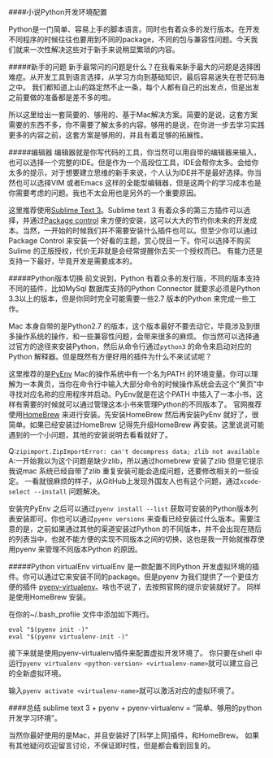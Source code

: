 ####小说Python开发环境配置

Python是一门简单、容易上手的脚本语言。同时也有着众多的发行版本。在开发不同程序的时候往往也要用到不同的package，不同的包与兼容性问题。今天我们就来一次性解决这些对于新手来说稍显繁琐的内容。

#####新手的问题
新手最常问的问题是什么？在我看来新手最大的问题是选择困难症。从开发工具到语言选择，从学习方向到基础知识，最后容易迷失在苍茫码海之中。 我们都知道上山的路定然不止一条，每个人都有自己的出发点，但是出发之前要做的准备都是差不多的啦。

所以这里给出一套简要的、够用的、基于Mac解决方案。简要的是说，这套方案需要的东西不多，你不需要了解太多的内容。够用的是说，在你进一步去学习实践更多的内容之前，这套方案是够用的，并且有着足够的拓展性。

#####编辑器
编辑器就是你写代码的工具，你当然可以用自带的编辑器来输入，也可以选择一个完整的IDE。但是作为一个高段位工具，IDE会帮你太多。会给你太多的提示，对于想要建立思维的新手来说，个人认为IDE并不是最好选择。你当然也可以选择VIM 或者Emacs 这样的全能型编辑器，但是这两个的学习成本也是你需要考虑的问题。我也不太会用也是另外的一个重要原因。

这里推荐使用[Sublime Text 3][1]。Sublime text 3 有着众多的第三方插件可以选择，并通过[Package control][2] 来方便的安装，这可以大大的节约你未来的开发成本。当然，一开始的时候我们并不需要安装什么插件也可以。但至少你可以通过Package Control 来安装一个好看的主题，赏心悦目一下。你可以选择不购买Sulime 的正版授权，代价无非就是会经常提醒你去买一个授权而已。 有能力还是支持一下最好，毕竟开发是需要成本的。

#####Python版本切换
前文说到，Python 有着众多的发行版，不同的版本支持不同的插件，比如MySql 数据库支持的Python Connector 就要求必须是Python 3.3以上的版本，但是你同时完全可能需要一些2.7 版本的Python 来完成一些工作。

Mac 本身自带的是Python2.7 的版本，这个版本最好不要去动它，毕竟涉及到很多操作系统的操作，和一些兼容性问题，会带来很多的麻烦。 你当然可以选择通过官方的途径来安装Python，然后从命令行通过`python3` 的命令来启动对应的Python 解释器。但是既然有方便好用的插件为什么不来试试呢？

这里推荐的是[PyEnv][3] Mac的操作系统中有一个名为PATH 的环境变量。你可以理解为一本黄页，当你在命令行中输入大部分命令的时候操作系统会去这个“黄页”中寻找对应名称的应用程序并启动。PyEnv就是在这个PATH 中插入了一本小书，这样有需要的时候就可以通过管理这本小书来管理Python的不同版本了。
官网推荐使用[HomeBrew][6] 来进行安装。先安装HomeBrew 然后再安装PyEnv 就好了，很简单。如果已经安装过HomeBrew 记得先升级HomeBrew 再安装。这里说说可能遇到的一个小问题，其他的安装说明去看看就好了。

Q:`zipimport.ZipImportError: can't decompress data; zlib not available`
A:一开始我以为这个问题是缺少zlib，所以通过homebrew 安装了zlib 但是它提示我说mac 系统已经自带了zlib 重复安装可能会造成问题，还要修改相关的一些设定。 一看就很麻烦的样子，从GitHub上发现外国友人也有这个问题，通过`xcode-select --install` 问题解决。

安装完PyEnv 之后可以通过`pyenv install --list` 获取可安装的Python版本列表安装即可。你也可以通过`pyenv versions` 来查看已经安装过什么版本。需要注意的是，之前如果通过其他的渠道安装过Python 的不同版本，并不会出现在随后的列表当中，也就不能方便的实现不同版本之间的切换，这也是我一开始就推荐使用pyenv 来管理不同版本Python 的原因。

#####Python virtualEnv
virtualEnv 是一款配置不同Python 开发虚拟环境的插件。你可以通过它来安装不同的package。但是pyenv 为我们提供了一个更佳方便的插件 [pyenv-virtualenv][4]。啥也不说了，去按照官网的提示安装就好了。 同样是使用HomeBrew 安装。

在你的~/.bash_profile 文件中添加如下两行。
```
eval "$(pyenv init -)"  
eval "$(pyenv virtualenv-init -)"
```
接下来就是使用pyenv-virtualenv插件来配置虚拟开发环境了。
你只要在shell 中运行`pyenv virtualenv <python-version> <virtualenv-name>`就可以建立自己的全新虚拟环境。

输入`pyenv activate <virtualenv-name>`就可以激活对应的虚拟环境了。

####总结
sublime text 3 + pyenv + pyenv-virtualenv = “简单、够用的python开发学习环境”。

当然你最好使用的是Mac，并且安装好了[科学上网]插件，和HomeBrew。 如果有其他疑问欢迎留言讨论，不保证即时性，但是都会看到回复的。



[1]:https://www.sublimetext.com/
[2]:https://packagecontrol.io/
[3]:https://github.com/pyenv/pyenv
[4]:https://github.com/pyenv/pyenv-virtualenv
[5]:http://joinyt.com/?r=929656e3e08dd181
[6]:https://brew.sh/